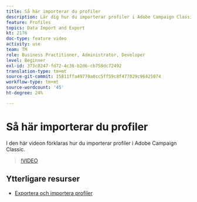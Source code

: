```yaml
---
title: Så här importerar du profiler
description: Lär dig hur du importerar profiler i Adobe Campaign Classic
feature: Profiles
topics: Data Import and Export
kt: 2176
doc-type: feature video
activity: use
team: TM
role: Business Practitioner, Administrator, Developer
level: Beginner
exl-id: 373c0247-fd72-4c36-b2d6-cb758dc72492
translation-type: tm+mt
source-git-commit: 15811ffa49770a8cc5ff59c8f477029c96425074
workflow-type: tm+mt
source-wordcount: '45'
ht-degree: 24%

---
```


# Så här importerar du profiler

I den här videon förklaras hur du importerar profiler i Adobe Campaign Classic.

>[!VIDEO](https://video.tv.adobe.com/v/25608?quality=12)

## Ytterligare resurser

- [Exportera och importera profiler](https://docs.adobe.com/content/help/en/campaign-classic/using/getting-started/profile-management/exporting-and-importing-profiles.html)
